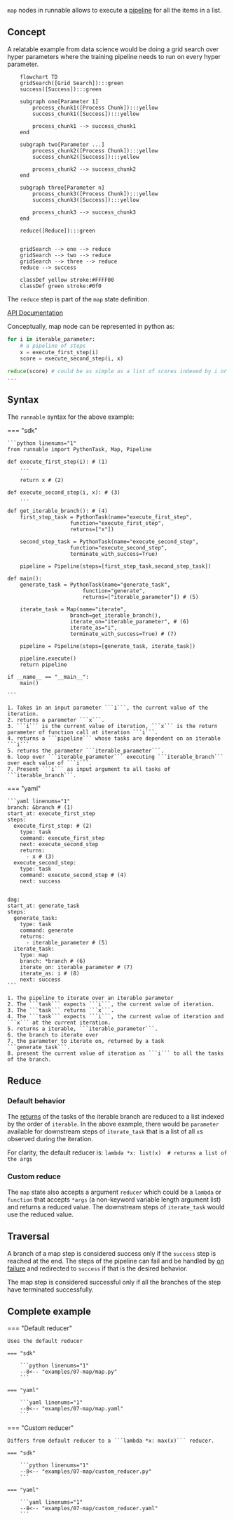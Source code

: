 ```map``` nodes in runnable allows to execute a [pipeline](pipeline.md) for all the items in a list.

## Concept

A relatable example from data science would be doing a grid search over hyper parameters where the training pipeline needs
to run on every hyper parameter.


```mermaid
    flowchart TD
    gridSearch([Grid Search]):::green
    success([Success]):::green

    subgraph one[Parameter 1]
        process_chunk1([Process Chunk]):::yellow
        success_chunk1([Success]):::yellow

        process_chunk1 --> success_chunk1
    end

    subgraph two[Parameter ...]
        process_chunk2([Process Chunk]):::yellow
        success_chunk2([Success]):::yellow

        process_chunk2 --> success_chunk2
    end

    subgraph three[Parameter n]
        process_chunk3([Process Chunk]):::yellow
        success_chunk3([Success]):::yellow

        process_chunk3 --> success_chunk3
    end

    reduce([Reduce]):::green


    gridSearch --> one --> reduce
    gridSearch --> two --> reduce
    gridSearch --> three --> reduce
    reduce --> success

    classDef yellow stroke:#FFFF00
    classDef green stroke:#0f0
```

The ```reduce``` step is part of the ```map```  state definition.


[API Documentation](../reference.md/#map)

Conceptually, map node can be represented in python as:

```python
for i in iterable_parameter:
    # a pipeline of steps
    x = execute_first_step(i)
    score = execute_second_step(i, x)

reduce(score) # could be as simple as a list of scores indexed by i or a custom reducer function/lambda
...
```


## Syntax

The ```runnable``` syntax for the above example:


=== "sdk"

    ```python linenums="1"
    from runnable import PythonTask, Map, Pipeline

    def execute_first_step(i): # (1)
        ...

        return x # (2)

    def execute_second_step(i, x): # (3)
        ...

    def get_iterable_branch(): # (4)
        first_step_task = PythonTask(name="execute_first_step",
                        function="execute_first_step",
                        returns=["x"])

        second_step_task = PythonTask(name="execute_second_step",
                        function="execute_second_step",
                        terminate_with_success=True)

        pipeline = Pipeline(steps=[first_step_task,second_step_task])

    def main():
        generate_task = PythonTask(name="generate_task",
                            function="generate",
                            returns=["iterable_parameter"]) # (5)

        iterate_task = Map(name="iterate",
                        branch=get_iterable_branch(),
                        iterate_on="iterable_parameter", # (6)
                        iterate_as="i",
                        terminate_with_success=True) # (7)

        pipeline = Pipeline(steps=[generate_task, iterate_task])

        pipeline.execute()
        return pipeline

    if __name__ == "__main__":
        main()

    ```

    1. Takes in an input parameter ```i```, the current value of the iteration.
    2. returns a parameter ```x```.
    3. ```i``` is the current value of iteration, ```x``` is the return parameter of function call at iteration ```i```.
    4. returns a ```pipeline``` whose tasks are dependent on an iterable ```i```
    5. returns the parameter ```iterable_parameter```.
    6. loop over ```iterable_parameter``` executing ```iterable_branch``` over each value of ```i```.
    7. Present ```i``` as input argument to all tasks of ```iterable_branch```.


=== "yaml"

    ```yaml linenums="1"
    branch: &branch # (1)
    start_at: execute_first_step
    steps:
      execute_first_step: # (2)
        type: task
        command: execute_first_step
        next: execute_second_step
        returns:
          - x # (3)
      execute_second_step:
        type: task
        command: execute_second_step # (4)
        next: success


    dag:
    start_at: generate_task
    steps:
      generate_task:
        type: task
        command: generate
        returns:
          - iterable_parameter # (5)
      iterate_task:
        type: map
        branch: *branch # (6)
        iterate_on: iterable_parameter # (7)
        iterate_as: i # (8)
        next: success
    ```

    1. The pipeline to iterate over an iterable parameter
    2. The ```task``` expects ```i```, the current value of iteration.
    3. The ```task``` returns ```x```.
    4. The ```task``` expects ```i```, the current value of iteration and ```x``` at the current iteration.
    5. returns a iterable, ```iterable_parameter```.
    6. the branch to iterate over
    7. the parameter to iterate on, returned by a task ```generate_task```.
    8. present the current value of iteration as ```i``` to all the tasks of the branch.


## Reduce

### Default behavior

The [returns](parameters.md/#access_returns) of the tasks of the iterable branch are reduced to a list indexed
by the order of ```iterable```. In the above example, there would be ```parameter``` available for downstream steps of
```iterate_task``` that is a list of all ```x```s observed during the iteration.

For clarity, the default reducer is: ```lambda *x: list(x)  # returns a list of the args```

### Custom reduce

The ```map``` state also accepts a argument ```reducer``` which could be a ```lambda``` or ```function``` that
accepts ```*args``` (a non-keyword variable length argument list) and returns a reduced value.
The downstream steps of ```iterate_task``` would use the reduced value.


## Traversal

A branch of a map step is considered success only if the ```success``` step is reached at the end.
The steps of the pipeline can fail and be handled by [on failure](../concepts/pipeline.md/#on_failure) and
redirected to ```success``` if that is the desired behavior.

The map step is considered successful only if all the branches of the step have terminated successfully.



## Complete example

=== "Default reducer"

    Uses the default reducer

    === "sdk"

        ```python linenums="1"
        --8<-- "examples/07-map/map.py"
        ```

    === "yaml"

        ```yaml linenums="1"
        --8<-- "examples/07-map/map.yaml"
        ```

=== "Custom reducer"

    Differs from default reducer to a ```lambda *x: max(x)``` reducer.

    === "sdk"

        ```python linenums="1"
        --8<-- "examples/07-map/custom_reducer.py"
        ```

    === "yaml"

        ```yaml linenums="1"
        --8<-- "examples/07-map/custom_reducer.yaml"
        ```
